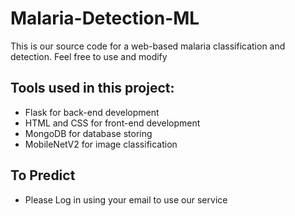 # Malaria-Detection-ML

This is our source code for a web-based malaria classification and detection. Feel free to use and modify 

## Tools used in this project:
- Flask for back-end development
- HTML and CSS for front-end development
- MongoDB for database storing
- MobileNetV2 for image classification

## To Predict
- Please Log in using your email to use our service
